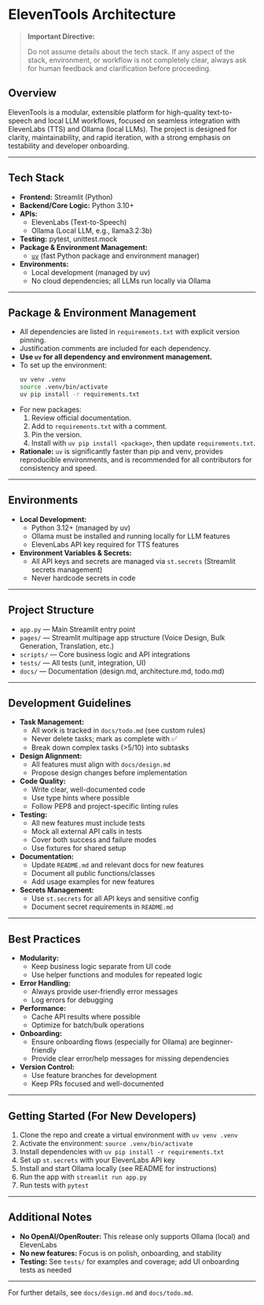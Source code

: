 # ElevenTools Architecture

> **Important Directive:**
>
> Do not assume details about the tech stack. If any aspect of the stack, environment, or workflow is not completely clear, always ask for human feedback and clarification before proceeding.

## Overview
ElevenTools is a modular, extensible platform for high-quality text-to-speech and local LLM workflows, focused on seamless integration with ElevenLabs (TTS) and Ollama (local LLMs). The project is designed for clarity, maintainability, and rapid iteration, with a strong emphasis on testability and developer onboarding.

---

## Tech Stack
- **Frontend:** Streamlit (Python)
- **Backend/Core Logic:** Python 3.10+
- **APIs:**
  - ElevenLabs (Text-to-Speech)
  - Ollama (Local LLM, e.g., llama3.2:3b)
- **Testing:** pytest, unittest.mock
- **Package & Environment Management:**
  - [`uv`](https://github.com/astral-sh/uv) (fast Python package and environment manager)
- **Environments:**
  - Local development (managed by uv)
  - No cloud dependencies; all LLMs run locally via Ollama

---

## Package & Environment Management

- All dependencies are listed in `requirements.txt` with explicit version pinning.
- Justification comments are included for each dependency.
- **Use `uv` for all dependency and environment management.**
- To set up the environment:
  ```sh
  uv venv .venv
  source .venv/bin/activate
  uv pip install -r requirements.txt
  ```
- For new packages:
  1. Review official documentation.
  2. Add to `requirements.txt` with a comment.
  3. Pin the version.
  4. Install with `uv pip install <package>`, then update `requirements.txt`.
- **Rationale:** `uv` is significantly faster than pip and venv, provides reproducible environments, and is recommended for all contributors for consistency and speed.

---

## Environments
- **Local Development:**
  - Python 3.12+ (managed by uv)
  - Ollama must be installed and running locally for LLM features
  - ElevenLabs API key required for TTS features
- **Environment Variables & Secrets:**
  - All API keys and secrets are managed via `st.secrets` (Streamlit secrets management)
  - Never hardcode secrets in code

---

## Project Structure
- `app.py` — Main Streamlit entry point
- `pages/` — Streamlit multipage app structure (Voice Design, Bulk Generation, Translation, etc.)
- `scripts/` — Core business logic and API integrations
- `tests/` — All tests (unit, integration, UI)
- `docs/` — Documentation (design.md, architecture.md, todo.md)

---

## Development Guidelines
- **Task Management:**
  - All work is tracked in `docs/todo.md` (see custom rules)
  - Never delete tasks; mark as complete with ✅
  - Break down complex tasks (>5/10) into subtasks
- **Design Alignment:**
  - All features must align with `docs/design.md`
  - Propose design changes before implementation
- **Code Quality:**
  - Write clear, well-documented code
  - Use type hints where possible
  - Follow PEP8 and project-specific linting rules
- **Testing:**
  - All new features must include tests
  - Mock all external API calls in tests
  - Cover both success and failure modes
  - Use fixtures for shared setup
- **Documentation:**
  - Update `README.md` and relevant docs for new features
  - Document all public functions/classes
  - Add usage examples for new features
- **Secrets Management:**
  - Use `st.secrets` for all API keys and sensitive config
  - Document secret requirements in `README.md`

---

## Best Practices
- **Modularity:**
  - Keep business logic separate from UI code
  - Use helper functions and modules for repeated logic
- **Error Handling:**
  - Always provide user-friendly error messages
  - Log errors for debugging
- **Performance:**
  - Cache API results where possible
  - Optimize for batch/bulk operations
- **Onboarding:**
  - Ensure onboarding flows (especially for Ollama) are beginner-friendly
  - Provide clear error/help messages for missing dependencies
- **Version Control:**
  - Use feature branches for development
  - Keep PRs focused and well-documented

---

## Getting Started (For New Developers)
1. Clone the repo and create a virtual environment with `uv venv .venv`
2. Activate the environment: `source .venv/bin/activate`
3. Install dependencies with `uv pip install -r requirements.txt`
4. Set up `st.secrets` with your ElevenLabs API key
5. Install and start Ollama locally (see README for instructions)
6. Run the app with `streamlit run app.py`
7. Run tests with `pytest`

---

## Additional Notes
- **No OpenAI/OpenRouter:** This release only supports Ollama (local) and ElevenLabs
- **No new features:** Focus is on polish, onboarding, and stability
- **Testing:** See `tests/` for examples and coverage; add UI onboarding tests as needed

---

For further details, see `docs/design.md` and `docs/todo.md`.
